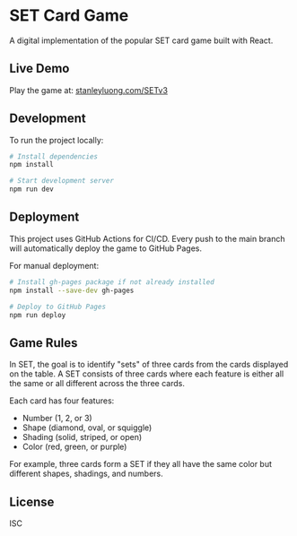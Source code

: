 # SET Card Game

A digital implementation of the popular SET card game built with React.

## Live Demo

Play the game at: [stanleyluong.com/SETv3](https://stanleyluong.com/SETv3)

## Development

To run the project locally:

```bash
# Install dependencies
npm install

# Start development server
npm run dev
```

## Deployment

This project uses GitHub Actions for CI/CD. Every push to the main branch will automatically deploy the game to GitHub Pages.

For manual deployment:

```bash
# Install gh-pages package if not already installed
npm install --save-dev gh-pages

# Deploy to GitHub Pages
npm run deploy
```

## Game Rules

In SET, the goal is to identify "sets" of three cards from the cards displayed on the table. A SET consists of three cards where each feature is either all the same or all different across the three cards.

Each card has four features:
- Number (1, 2, or 3)
- Shape (diamond, oval, or squiggle)
- Shading (solid, striped, or open)
- Color (red, green, or purple)

For example, three cards form a SET if they all have the same color but different shapes, shadings, and numbers.

## License

ISC